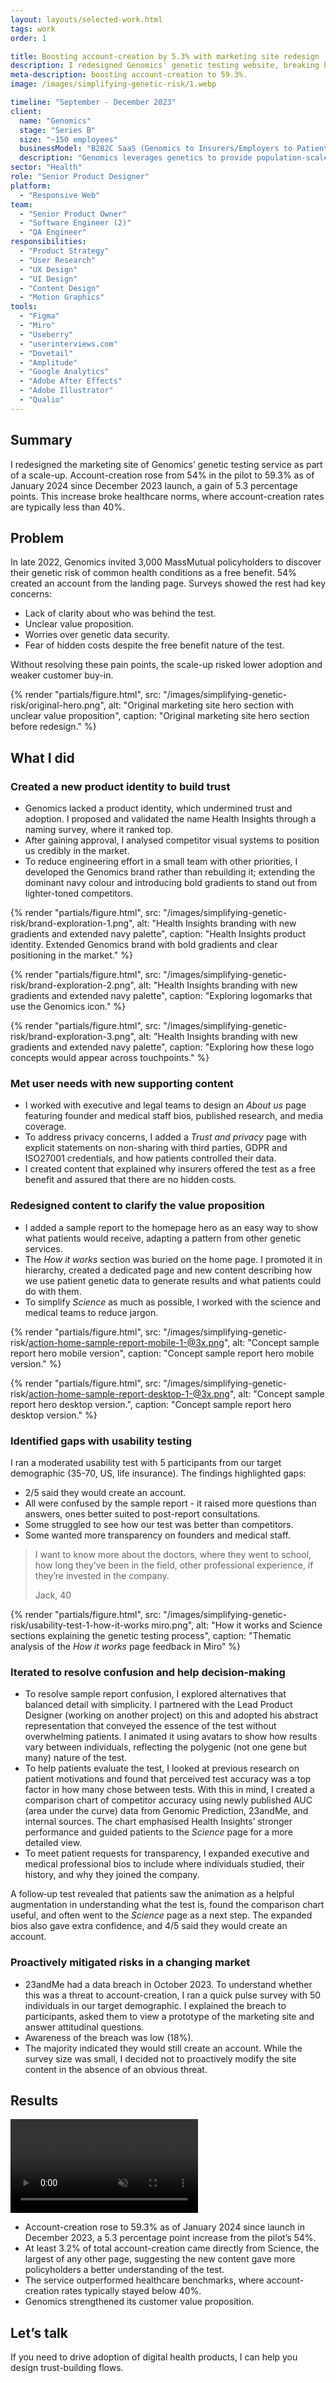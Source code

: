 ```yaml
---
layout: layouts/selected-work.html
tags: work
order: 1

title: Boosting account-creation by 5.3% with marketing site redesign
description: I redesigned Genomics' genetic testing website, breaking healthcare benchmarks.
meta-description: boosting account-creation to 59.3%.
image: /images/simplifying-genetic-risk/1.webp

timeline: "September - December 2023"
client:
  name: "Genomics"
  stage: "Series B"
  size: "~150 employees"
  businessModel: "B2B2C SaaS (Genomics to Insurers/Employers to Patients)"
  description: "Genomics leverages genetics to provide population-scale disease-risk products and targeted drug discovery."
sector: "Health"
role: "Senior Product Designer"
platform:
  - "Responsive Web"
team:
  - "Senior Product Owner"
  - "Software Engineer (2)"
  - "QA Engineer"
responsibilities:
  - "Product Strategy"
  - "User Research"
  - "UX Design"
  - "UI Design"
  - "Content Design"
  - "Motion Graphics"
tools:
  - "Figma"
  - "Miro"
  - "Useberry"
  - "userinterviews.com"
  - "Dovetail"
  - "Amplitude"
  - "Google Analytics"
  - "Adobe After Effects"
  - "Adobe Illustrator"
  - "Qualio"
---
```


## Summary

I redesigned the marketing site of Genomics’ genetic testing service as part of a scale-up. Account-creation rose from 54% in the pilot to 59.3% as of January 2024 since December 2023 launch, a gain of 5.3 percentage points. This increase broke healthcare norms, where account-creation rates are typically less than 40%.

## Problem

In late 2022, Genomics invited 3,000 MassMutual policyholders to discover their genetic risk of common health conditions as a free benefit. 54% created an account from the landing page. Surveys showed the rest had key concerns:

- Lack of clarity about who was behind the test.
- Unclear value proposition.
- Worries over genetic data security.
- Fear of hidden costs despite the free benefit nature of the test.

Without resolving these pain points, the scale-up risked lower adoption and weaker customer buy-in.

{% render "partials/figure.html",
  src: "/images/simplifying-genetic-risk/original-hero.png",
  alt: "Original marketing site hero section with unclear value proposition",
  caption: "Original marketing site hero section before redesign."
%}

## What I did

### Created a new product identity to build trust

- Genomics lacked a product identity, which undermined trust and adoption. I proposed and validated the name Health Insights through a naming survey, where it ranked top.
- After gaining approval, I analysed competitor visual systems to position us credibly in the market.
- To reduce engineering effort in a small team with other priorities, I developed the Genomics brand rather than rebuilding it; extending the dominant navy colour and introducing bold gradients to stand out from lighter-toned competitors.

{% render "partials/figure.html",
  src: "/images/simplifying-genetic-risk/brand-exploration-1.png",
  alt: "Health Insights branding with new gradients and extended navy palette",
  caption: "Health Insights product identity. Extended Genomics brand with bold gradients and clear positioning in the market."
%}

{% render "partials/figure.html",
  src: "/images/simplifying-genetic-risk/brand-exploration-2.png",
  alt: "Health Insights branding with new gradients and extended navy palette",
  caption: "Exploring logomarks that use the Genomics icon."
%}

{% render "partials/figure.html",
  src: "/images/simplifying-genetic-risk/brand-exploration-3.png",
  alt: "Health Insights branding with new gradients and extended navy palette",
  caption: "Exploring how these logo concepts would appear across touchpoints."
%}

### Met user needs with new supporting content

- I worked with executive and legal teams to design an *About us* page featuring founder and medical staff bios, published research, and media coverage.
- To address privacy concerns, I added a *Trust and privacy* page with explicit statements on non-sharing with third parties, GDPR and ISO27001 credentials, and how patients controlled their data.
- I created content that explained why insurers offered the test as a free benefit and assured that there are no hidden costs.

### Redesigned content to clarify the value proposition

- I added a sample report to the homepage hero as an easy way to show what patients would receive, adapting a pattern from other genetic services.
- The *How it works* section was buried on the home page. I promoted it in hierarchy, created a dedicated page and new content describing how we use patient genetic data to generate results and what patients could do with them.
- To simplify *Science* as much as possible, I worked with the science and medical teams to reduce jargon.

{% render "partials/figure.html",
  src: "/images/simplifying-genetic-risk/action-home-sample-report-mobile-1-@3x.png",
  alt: "Concept sample report hero mobile version",
  caption: "Concept sample report hero mobile version."
%}

{% render "partials/figure.html",
  src: "/images/simplifying-genetic-risk/action-home-sample-report-desktop-1-@3x.png",
  alt: "Concept sample report hero desktop version.",
  caption: "Concept sample report hero desktop version."
%}

### Identified gaps with usability testing

I ran a moderated usability test with 5 participants from our target demographic (35-70, US, life insurance). The findings highlighted gaps:

- 2/5 said they would create an account.
- All were confused by the sample report - it raised more questions than answers, ones better suited to post-report consultations.
- Some struggled to see how our test was better than competitors.
- Some wanted more transparency on founders and medical staff.

> I want to know more about the doctors, where they went to school, how long they’ve been in the field, other professional experience, if they’re invested in the company. 
>
> Jack, 40

{% render "partials/figure.html",
  src: "/images/simplifying-genetic-risk/usability-test-1-how-it-works miro.png",
  alt: "How it works and Science sections explaining the genetic testing process",
  caption: "Thematic analysis of the *How it works* page feedback in Miro"
%}

### Iterated to resolve confusion and help decision-making

- To resolve sample report confusion, I explored alternatives that balanced detail with simplicity. I partnered with the Lead Product Designer (working on another project) on this and adopted his abstract representation that conveyed the essence of the test without overwhelming patients. I animated it using avatars to show how results vary between individuals, reflecting the polygenic (not one gene but many) nature of the test.
- To help patients evaluate the test, I looked at previous research on patient motivations and found that perceived test accuracy was a top factor in how many chose between tests. With this in mind, I created a comparison chart of competitor accuracy using newly published AUC (area under the curve) data from Genomic Prediction, 23andMe, and internal sources. The chart emphasised Health Insights’ stronger performance and guided patients to the *Science* page for a more detailed view.
- To meet patient requests for transparency, I expanded executive and medical professional bios to include where individuals studied, their history, and why they joined the company.

A follow‑up test revealed that patients saw the animation as a helpful augmentation in understanding what the test is, found the comparison chart useful, and often went to the *Science* page as a next step. The expanded bios also gave extra confidence, and 4/5 said they would create an account.

### Proactively mitigated risks in a changing market

- 23andMe had a data breach in October 2023. To understand whether this was a threat to account-creation, I ran a quick pulse survey with 50 individuals in our target demographic. I explained the breach to participants, asked them to view a prototype of the marketing site and answer attitudinal questions.
- Awareness of the breach was low (18%).
- The majority indicated they would still create an account. While the survey size was small, I decided not to proactively modify the site content in the absence of an obvious threat.

## Results

<video autoplay loop muted playsinline>
  <source src="/videos/simplifying-genetic-risk/preview-home-desktop.webm" type="video/webm">
  <source src="/videos/simplifying-genetic-risk/preview-home-desktop.mp4" type="video/mp4">
  <!-- Fallback text -->
  Your browser does not support the video tag.
</video>

- Account-creation rose to 59.3% as of January 2024 since launch in December 2023, a 5.3 percentage point increase from the pilot’s 54%.
- At least 3.2% of total account-creation came directly from Science, the largest of any other page, suggesting the new content gave more policyholders a better understanding of the test.
- The service outperformed healthcare benchmarks, where account-creation rates typically stayed below 40%.
- Genomics strengthened its customer value proposition.

## Let’s talk

If you need to drive adoption of digital health products, I can help you design trust-building flows.